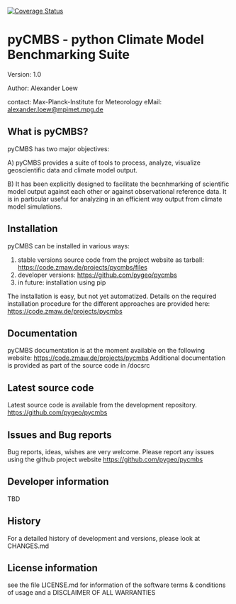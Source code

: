 [![Coverage Status](https://coveralls.io/repos/pygeo/pycmbs/badge.png)](https://coveralls.io/r/pygeo/pycmbs)


pyCMBS - python Climate Model Benchmarking Suite
================================================

Version: 1.0

Author: Alexander Loew

contact: Max-Planck-Institute for Meteorology
         eMail: alexander.loew@mpimet.mpg.de


What is pyCMBS?
---------------

pyCMBS has two major objectives:

A) pyCMBS provides a suite of tools to process, analyze, visualize geoscientific data and climate model output.

B) It has been explicitly designed to facilitate the becnhmarking of scientific model output against each other or against observational reference data. It is in particular useful for analyzing in an efficient way output from climate model simulations.


Installation
------------

pyCMBS can be installed in various ways:

1. stable versions source code from the project website as tarball: https://code.zmaw.de/projects/pycmbs/files
2. developer versions: https://github.com/pygeo/pycmbs
3. in future: installation using pip

The installation is easy, but not yet automatized. Details on the required installation procedure for the different approaches are provided here:
    https://code.zmaw.de/projects/pycmbs

Documentation
-------------

pyCMBS documentation is at the moment available on the following website:
    https://code.zmaw.de/projects/pycmbs
Additional documentation is provided as part of the source code in /docsrc


Latest source code
------------------

Latest source code is available from the development repository.
        https://github.com/pygeo/pycmbs


Issues and Bug reports
----------------------

Bug reports, ideas, wishes are very welcome. Please report any issues using the github project website
        https://github.com/pygeo/pycmbs

Developer information
---------------------

TBD

History
-------

For a detailed history of development and versions, please look at CHANGES.md

License information
-------------------
see the file LICENSE.md for information of the software terms & conditions of usage and a DISCLAIMER OF ALL WARRANTIES
